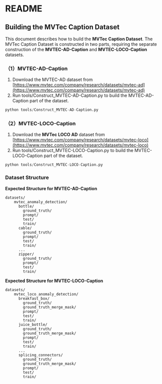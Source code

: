 # README

## **Building the MVTec Caption Dataset**

This document describes how to build the **MVTec Caption Dataset**.
The MVTec Caption Dataset is constructed in two parts, requiring the separate construction of the **MVTEC-AD-Caption** and **MVTEC-LOCO-Caption** datasets.

### **（1）MVTEC-AD-Caption**

1. Download the MVTEC-AD dataset from [https://www.mvtec.com/company/research/datasets/mvtec-ad](https://www.mvtec.com/company/research/datasets/mvtec-ad)
2. Run tools/Construct_MVTEC-AD-Caption.py to build the MVTEC-AD-Caption part of the dataset.

```python
python tools/Construct_MVTEC-AD-Caption.py
```

### **（2）MVTEC-LOCO-Caption**

1. Download the **MVTec LOCO AD** dataset from [https://www.mvtec.com/company/research/datasets/mvtec-loco](https://www.mvtec.com/company/research/datasets/mvtec-loco)
2. Run tools/Construct_MVTEC-LOCO-Caption.py to build the MVTEC-LOCO-Caption part of the dataset.

```python
python tools/Construct_MVTEC-LOCO-Caption.py
```

### **Dataset Structure**

**Expected Structure for MVTEC-AD-Caption**

```text
datasets/
	mvtec_anomaly_detection/
	  bottle/
	    ground_truth/
	    prompt/
	    test/
	    train/
	  cable/
	    ground_truth/
	    prompt/
	    test/
	    train/
	  ...
	  zipper/
	    ground_truth/
	    prompt/
	    test/
	    train/
```

**Expected Structure for MVTEC-LOCO-Caption**

```text
datasets/
	mvtec_loco_anomaly_detection/
	  breakfast_box/
	    ground_truth/
	    ground_truth_merge_mask/
		prompt/
		test/
	    train/
	  juice_bottle/
	    ground_truth/
	    ground_truth_merge_mask/
		prompt/
		test/
	    train/
	  ...
	  splicing_connectors/
	    ground_truth/
	    ground_truth_merge_mask/
		prompt/
		test/
	    train/
```